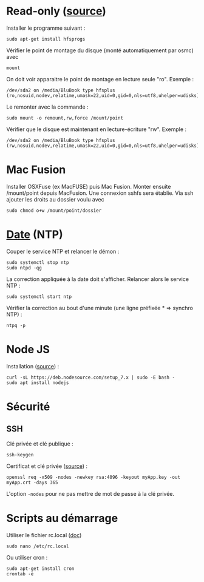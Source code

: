 # Read-only ([source][read-only])
Installer le programme suivant :

    sudo apt-get install hfsprogs

Vérifier le point de montage du disque (monté automatiquement par osmc) avec 

    mount
    
On doit voir apparaitre le point de montage en lecture seule "ro". Exemple :

    /dev/sda2 on /media/BluBook type hfsplus (ro,nosuid,nodev,relatime,umask=22,uid=0,gid=0,nls=utf8,uhelper=udisks)
  
Le remonter avec la commande :

    sudo mount -o remount,rw,force /mount/point
    
Vérifier que le disque est maintenant en lecture-écriture "rw". Exemple :

    /dev/sda2 on /media/BluBook type hfsplus (rw,nosuid,nodev,relatime,umask=22,uid=0,gid=0,nls=utf8,uhelper=udisks)


# Mac Fusion

Installer OSXFuse (ex MacFUSE) puis Mac Fusion.
Monter ensuite /mount/point depuis MacFusion. Une connexion sshfs sera établie.
Via ssh ajouter les droits au dossier voulu avec

    sudo chmod o+w /mount/point/dossier

# [Date] (NTP)

Couper le service NTP et relancer le démon :

    sudo systemctl stop ntp
    sudo ntpd -qg

La correction appliquée à la date doit s'afficher. Relancer alors le service NTP :

    sudo systemctl start ntp

Vérifier la correction au bout d'une minute (une ligne préfixée * => synchro NTP) :

    ntpq -p

[date]: https://discourse.osmc.tv/t/fix-date-and-time/3120/13?u=bludwarf

# Node JS

Installation ([source][njsi]) :

    curl -sL https://deb.nodesource.com/setup_7.x | sudo -E bash -
    sudo apt install nodejs

# Sécurité

## SSH

Clé privée et clé publique :

    ssh-keygen

Certificat et clé privée ([source][cert]) :

    openssl req -x509 -nodes -newkey rsa:4096 -keyout myApp.key -out myApp.crt -days 365

L'option `-nodes` pour ne pas mettre de mot de passe à la clé privée.

# Scripts au démarrage

Utiliser le fichier rc.local ([doc][doc-rc])

    sudo nano /etc/rc.local

Ou utiliser cron :

    sudo apt-get install cron
    crontab -e

[njsi]: http://thisdavej.com/beginners-guide-to-installing-node-js-on-a-raspberry-pi/
[read-only]: http://superuser.com/a/348870
[cert]: http://stackoverflow.com/a/10176685/1655155
[doc-rc]: https://www.raspberrypi.org/documentation/linux/usage/rc-local.md
